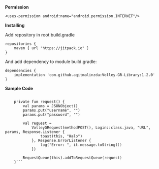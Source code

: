 **Permission**
```
<uses-permission android:name="android.permission.INTERNET"/>
```


**Installing**

Add repository in root build.gradle

```
repositories {
    maven { url "https://jitpack.io" }
}
```

And add dependency to module build.gradle:

```
dependencies {
    implementation 'com.github.aqitmalinzda:Volley-GR-Library:1.2.0'
}
```

**Sample Code**

```

    private fun request() {
        val params = JSONObject()
        params.put("username", "")
        params.put("password", "")

        val request =
            VolleyGRequest(methodPOST(), Login::class.java, "URL", params, Response.Listener {
                toast(this, "Halo")
            }, Response.ErrorListener {
                log("Error: ", it.message.toString())
            })

        RequestQueue(this).addToRequestQueue(request)
    }```
